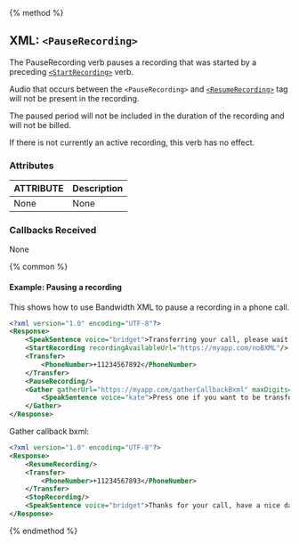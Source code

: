 {% method %}
## XML: `<PauseRecording>`
The PauseRecording verb pauses a recording that was started by a preceding [`<StartRecording>`](startRecording.md) verb. 

Audio that occurs between the `<PauseRecording>` and [`<ResumeRecording>`](resumeRecording.md) tag will not be present in the recording.

The paused period will not be included in the duration of the recording and will not be billed.

If there is not currently an active recording, this verb has no effect.

### Attributes
| ATTRIBUTE | Description |
|:----------|:------------|
| None      | None        |

### Callbacks Received
None

{% common %}
#### Example: Pausing a recording
This shows how to use Bandwidth XML to pause a recording in a phone call.

```XML
<?xml version="1.0" encoding="UTF-8"?>
<Response>
    <SpeakSentence voice="bridget">Transferring your call, please wait, this call is being recorded.</SpeakSentence>
    <StartRecording recordingAvailableUrl="https://myapp.com/noBXML"/>
    <Transfer>
        <PhoneNumber>+11234567892</PhoneNumber>
    </Transfer>
    <PauseRecording/>
    <Gather gatherUrl="https://myapp.com/gatherCallbackBxml" maxDigits="1" firstDigitTimeout="10">
        <SpeakSentence voice="kate">Press one if you want to be transferred to another number.</SpeakSentence>
    </Gather>
</Response>
```

Gather callback bxml:
```XML
<?xml version="1.0" encoding="UTF-8"?>
<Response>
    <ResumeRecording/>
    <Transfer>
        <PhoneNumber>+11234567893</PhoneNumber>
    </Transfer>
    <StopRecording/>
    <SpeakSentence voice="bridget">Thanks for your call, have a nice day.</SpeakSentence>
</Response>
```

{% endmethod %}
